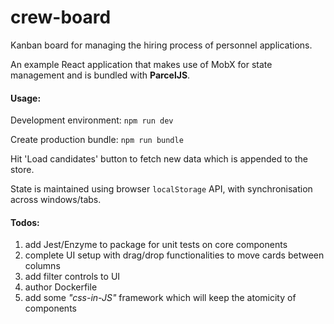 # crew-board
Kanban board for managing the hiring process of personnel applications.

An example React application that makes use of MobX for state management and is bundled with **ParcelJS**.

#### Usage:
Development environment:
`npm run dev`

Create production bundle:
`npm run bundle`

Hit 'Load candidates' button to fetch new data which is appended to the store.

State is maintained using browser `localStorage` API, with synchronisation across windows/tabs.

#### Todos:
1. add Jest/Enzyme to package for unit tests on core components
2. complete UI setup with drag/drop functionalities to move cards between columns
3. add filter controls to UI
4. author Dockerfile
5. add some *"css-in-JS"* framework which will keep the atomicity of components
 